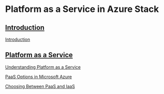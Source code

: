 # Platform as a Service in Azure Stack

## [Introduction](/platform-as-a-service-in-azure-stack/introduction/)

[Introduction](/platform-as-a-service-in-azure-stack/introduction/introduction.md)

## [ Platform as a Service](/platform-as-a-service-in-azure-stack/platform-as-a-service/)

[Understanding Platform as a Service](/platform-as-a-service-in-azure-stack/platform-as-a-service/understanding-platform-as-a-service.md)

[PaaS Options in Microsoft Azure](/platform-as-a-service-in-azure-stack/platform-as-a-service/paas-options-in-microsoft-azure.md)

[Choosing Between PaaS and IaaS](/platform-as-a-service-in-azure-stack/platform-as-a-service/choosing-between-paas-and-iaas.md)